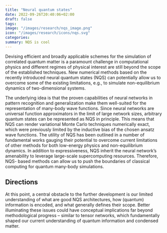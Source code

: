 ```yaml
---
title: "Neural quantum states"
date: 2022-09-26T20:40:06+02:00
draft: false
tags: 
image: "/images/research/nqs_image.png"
icon: "/images/research/icons/nqs.svg"
categories: 
summary: NQS is cool
---
```


Devising efficient and broadly applicable schemes for the simulation of correlated quantum matter is a paramount challenge in computational physics and different regimes of physical interest are still beyond the scope of the established techniques. New numerical methods based on the recently introduced neural quantum states (NQS) can potentially allow us to overcome some of the existing limitations, e.g., to simulate non-equilibrium dynamics of two-dimensional systems.

The underlying idea is that the proven capabilities of neural networks in pattern recognition and generalization make them well-suited for the representation of many-body wave functions. Since neural networks are universal function approximators in the limit of large network sizes, arbitrary quantum states can be represented as NQS in principle. This means that NQS can render variational Monte Carlo techniques numerically exact, which were previously limited by the inductive bias of the chosen ansatz wave functions. The utility of NQS has been outlined in a number of fundamental works gauging their potential to overcome current limitations of other methods for both low-energy physics and non-equilibrium dynamics. In addition to expressiveness, NQS inherit the neural network’s amenability to leverage large-scale supercomputing resources. Therefore, NQS- based methods can allow us to push the boundaries of classical computing for quantum many-body simulations.

## Directions

At this point, a central obstacle to the further development is our limited understanding of what are good NQS architectures, how (quantum) information is encoded, and what generally defines their scope. Better illuminating these issues could have conceptual implications far beyond methodological progress – similar to tensor networks, which fundamentally shaped our current understanding of quantum information and condensed matter.